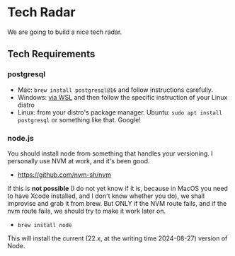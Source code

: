 # Tech Radar

We are going to build a nice tech radar.

## Tech Requirements

### postgresql

- Mac: `brew install postgresql@16` and follow instructions carefully.
- Windows: [via WSL](https://learn.microsoft.com/en-us/windows/wsl/install) and then follow the specific instruction of your Linux distro
- Linux: from your distro's package manager. Ubuntu: `sudo apt install postgresql` or something like that. Google!

### node.js

You should install node from something that handles your versioning. I personally use NVM at work, and it's been good.

- https://github.com/nvm-sh/nvm

If this is **not possible** (I do not yet know if it is, because in MacOS you need to have Xcode installed, and I don't know whether you do), we shall improvise and grab it from brew. But ONLY if the NVM route fails, and if the nvm route fails, we should try to make it work later on.

- `brew install node`

This will install the current (22.x, at the writing time 2024-08-27) version of Node.
